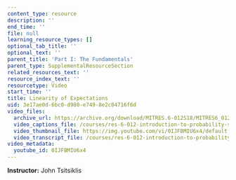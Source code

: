 ```yaml
---
content_type: resource
description: ''
end_time: ''
file: null
learning_resource_types: []
optional_tab_title: ''
optional_text: ''
parent_title: 'Part I: The Fundamentals'
parent_type: SupplementalResourceSection
related_resources_text: ''
resource_index_text: ''
resourcetype: Video
start_time: ''
title: Linearity of Expectations
uid: 3e17ae0d-6bc0-d980-e749-8e2c04716f6d
video_files:
  archive_url: https://archive.org/download/MITRES.6-012S18/MITRES6_012S18_L05-11_300k.mp4
  video_captions_file: /courses/res-6-012-introduction-to-probability-spring-2018/86b98e44d6ab5e7e93ed8570eb100e37_0IJFBMIU6x4.vtt
  video_thumbnail_file: https://img.youtube.com/vi/0IJFBMIU6x4/default.jpg
  video_transcript_file: /courses/res-6-012-introduction-to-probability-spring-2018/ece902c7d9b06eae697baded6e66b1db_0IJFBMIU6x4.pdf
video_metadata:
  youtube_id: 0IJFBMIU6x4
---
```


**Instructor:** John Tsitsiklis